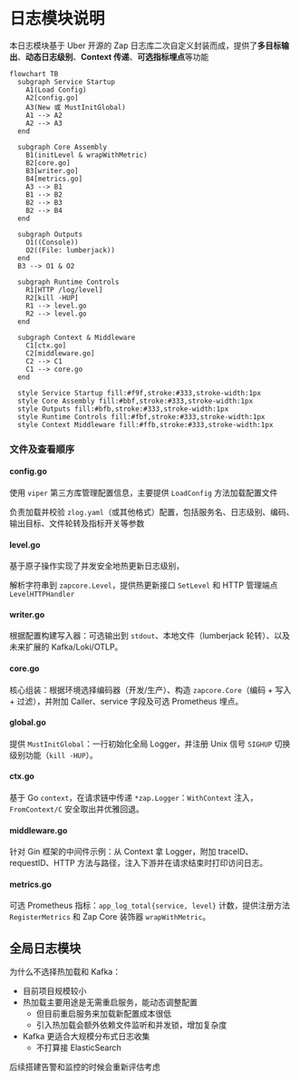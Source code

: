# 日志模块说明
本日志模块基于 Uber 开源的 Zap 日志库二次自定义封装而成，提供了**多目标输出**、**动态日志级别**、**Context 传递**、**可选指标埋点**等功能

```mermaid
flowchart TB
  subgraph Service Startup
    A1(Load Config)
    A2[config.go]
    A3(New 或 MustInitGlobal)
    A1 --> A2
    A2 --> A3
  end

  subgraph Core Assembly
    B1(initLevel & wrapWithMetric)
    B2[core.go]
    B3[writer.go]
    B4[metrics.go]
    A3 --> B1
    B1 --> B2
    B2 --> B3
    B2 --> B4
  end

  subgraph Outputs
    O1((Console))
    O2((File: lumberjack))
  end
  B3 --> O1 & O2

  subgraph Runtime Controls
    R1[HTTP /log/level]
    R2[kill -HUP]
    R1 --> level.go
    R2 --> level.go
  end

  subgraph Context & Middleware
    C1[ctx.go]
    C2[middleware.go]
    C2 --> C1
    C1 --> core.go
  end

  style Service Startup fill:#f9f,stroke:#333,stroke-width:1px
  style Core Assembly fill:#bbf,stroke:#333,stroke-width:1px
  style Outputs fill:#bfb,stroke:#333,stroke-width:1px
  style Runtime Controls fill:#fbf,stroke:#333,stroke-width:1px
  style Context Middleware fill:#ffb,stroke:#333,stroke-width:1px
```

### 文件及查看顺序
#### config.go 
使用 `viper` 第三方库管理配置信息，主要提供 `LoadConfig` 方法加载配置文件

负责加载并校验 `zlog.yaml`（或其他格式）配置，包括服务名、日志级别、编码、输出目标、文件轮转及指标开关等参数

#### level.go
基于原子操作实现了并发安全地热更新日志级别，

解析字符串到 `zapcore.Level`，提供热更新接口 `SetLevel` 和 HTTP 管理端点 `LevelHTTPHandler`  

#### writer.go
根据配置构建写入器：可选输出到 `stdout`、本地文件（lumberjack 轮转）、以及未来扩展的 Kafka/Loki/OTLP。  

#### core.go
核心组装：根据环境选择编码器（开发/生产）、构造 `zapcore.Core`（编码 + 写入 + 过滤），并附加 Caller、service 字段及可选 Prometheus 埋点。  

#### global.go
提供 `MustInitGlobal`：一行初始化全局 Logger，并注册 Unix 信号 `SIGHUP` 切换级别功能（`kill -HUP`）。  

#### ctx.go
基于 Go `context`，在请求链中传递 `*zap.Logger`：`WithContext` 注入，`FromContext/C` 安全取出并优雅回退。 

#### middleware.go
针对 Gin 框架的中间件示例：从 Context 拿 Logger，附加 traceID、requestID、HTTP 方法与路径，注入下游并在请求结束时打印访问日志。  

#### metrics.go
可选 Prometheus 指标：`app_log_total{service, level}` 计数，提供注册方法 `RegisterMetrics` 和 Zap Core 装饰器 `wrapWithMetric`。  


## 全局日志模块

为什么不选择热加载和 Kafka：

* 目前项目规模较小
* 热加载主要用途是无需重启服务，能动态调整配置
    * 但目前重启服务来加载新配置成本很低
    * 引入热加载会额外依赖文件监听和并发锁，增加复杂度
* Kafka 更适合大规模分布式日志收集
    * 不打算接 ElasticSearch

后续搭建告警和监控的时候会重新评估考虑
